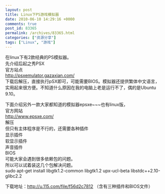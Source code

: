 ```yaml
---
layout: post
title: Linux下PS游戏模拟器
date: 2010-06-10 14:29:16 +0000
comments: true
post_id: 83365
permalink: /archives/83365.html
categories: ["资源分享"]
tags: ["Linux", "游戏"]
---
```


在linux下有2款经典的PS模拟器。  
先介绍后起之秀PSX  
官方站点  
http://psxemulator.gazaxian.com/  
下载后解压，直接执行pSX即可，可能需要BIOS。模拟器还提供繁体中文语言，实用起来很方便。不知道什么原因在我的电脑上老是运行不了，偶的是Ubuntu 9.10。  

下面介绍另外一款大家都知道的模拟器epsxe~~~也有linux版，  
官方网站  
http://www.epsxe.com/  
解压  
但只有主体程序是不行的，还需要各种插件  
显示插件  
软显示插件  
声音插件  
BIOS  
可能大家会遇到很多依赖包的问题。  
所以可以试着装这几个包解决问题。  
sudo apt-get install libgtk1.2-common libgtk1.2 upx-ucl-beta libstdc++2.10-glibc2.2

下载地址：http://u.115.com/file/f56d2c7812 （含有三种插件和BIOS文件）
